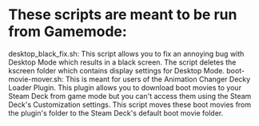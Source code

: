 <h1>These scripts are meant to be run from Gamemode:</h1>
<p>desktop_black_fix.sh: This script allows you to fix an annoying bug with Desktop Mode which results in a black screen. The script deletes the kscreen folder which contains display settings for Desktop Mode.
boot-movie-mover.sh: This is meant for users of the Animation Changer Decky Loader Plugin. This plugin allows you to download boot movies to your Steam Deck from game mode but you can't access them using the Steam Deck's Customization settings. This script moves these boot movies from the plugin's folder to the Steam Deck's default boot movie folder.</p>

